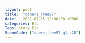 ```yaml
---
layout: post
title:  "others_free97"
date:   2021-07-05 12:00:00 +0000
categories: Etc
Tags: Story Etc
SceneCode: ["scene_free97_q1_s20"]
---
```

